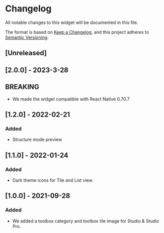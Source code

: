# Changelog

All notable changes to this widget will be documented in this file.

The format is based on [Keep a Changelog](https://keepachangelog.com/en/1.0.0/), and this project adheres to [Semantic Versioning](https://semver.org/spec/v2.0.0.html).

## [Unreleased]

## [2.0.0] - 2023-3-28

## BREAKING

-   We made the widget compatible with React Native 0.70.7

## [1.2.0] - 2022-02-21

### Added

-   Structure mode preview

## [1.1.0] - 2022-01-24

### Added

-   Dark theme icons for Tile and List view.

## [1.0.0] - 2021-09-28

### Added

-   We added a toolbox category and toolbox tile image for Studio & Studio Pro.
